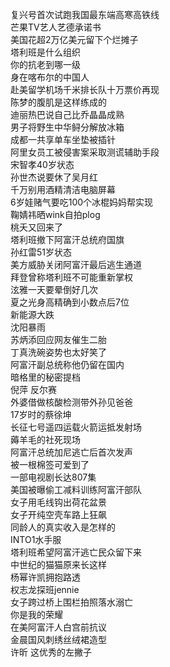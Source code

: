 复兴号首次试跑我国最东端高寒高铁线  
芒果TV艺人艺德承诺书  
美国花超2万亿美元留下个烂摊子  
塔利班是什么组织  
你的抗老到哪一级  
身在喀布尔的中国人  
赴美留学机场千米排长队十万票价再现  
陈梦的腹肌是这样练成的  
迪丽热巴说自己比乔晶晶成熟  
男子将野生中华鲟分解放冰箱  
成都一共享单车坐垫被插针  
阿里女员工被侵害案采取测谎辅助手段  
宋智孝40岁状态  
孙世杰说要休了吴月红  
千万别用酒精清洁电脑屏幕  
6岁娃赌气要吃100个冰棍妈妈帮实现  
鞠婧祎晒wink自拍plog  
桃夭又回来了  
塔利班撤下阿富汗总统府国旗  
孙红雷51岁状态  
美方威胁关闭阿富汗最后逃生通道  
拜登曾称塔利班不可能重新掌权  
泫雅一天要晕倒好几次  
夏之光身高精确到小数点后7位  
新能源大跌  
沈阳暴雨  
苏炳添回应网友催生二胎  
丁真洗碗姿势也太好笑了  
阿富汗副总统称他仍留在国内  
暗格里的秘密提档  
倪萍 反尔赛  
外婆借做核酸检测带外孙见爸爸  
17岁时的蔡徐坤  
长征七号遥四运载火箭运抵发射场  
薅羊毛的社死现场  
阿富汗总统加尼逃亡后首次发声  
被一根棉签可爱到了  
一部电视剧长达807集  
美国被曝偷工减料训练阿富汗部队  
女子用毛线钩出荷花盆景  
女子开纯空壳车路上狂飙  
同龄人的真实收入是怎样的  
INTO1水手服  
塔利班希望阿富汗逃亡民众留下来  
中世纪的猫猫原来长这样  
杨幂许凯拥抱路透  
权志龙探班jennie  
女子跨过桥上围栏拍照落水溺亡  
你是我的荣耀  
在美阿富汗人白宫前抗议  
金晨国风刺绣丝绒裙造型  
许昕 这优秀的左撇子  
